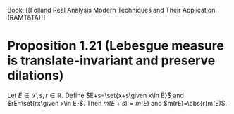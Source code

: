 Book: [[Folland Real Analysis Modern Techniques and Their Application (RAMT&TA)]]
# Proposition 1.21 (Lebesgue measure is translate-invariant and preserve dilations)
Let $E\in \mathcal{L},s,r\in \mathbb{R}$.
Define $E+s=\set{x+s\given x\in E}$ and $rE=\set{rx\given x\in E}$.
Then $m(E+s)=m(E)$ and $m(rE)=\abs{r}m(E)$.